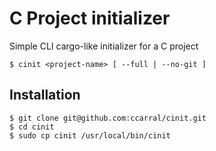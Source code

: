 # C Project initializer 

Simple CLI cargo-like initializer for a C project

```shell
$ cinit <project-name> [ --full | --no-git ]
```

## Installation

```shell
$ git clone git@github.com:ccarral/cinit.git
$ cd cinit
$ sudo cp cinit /usr/local/bin/cinit
```
